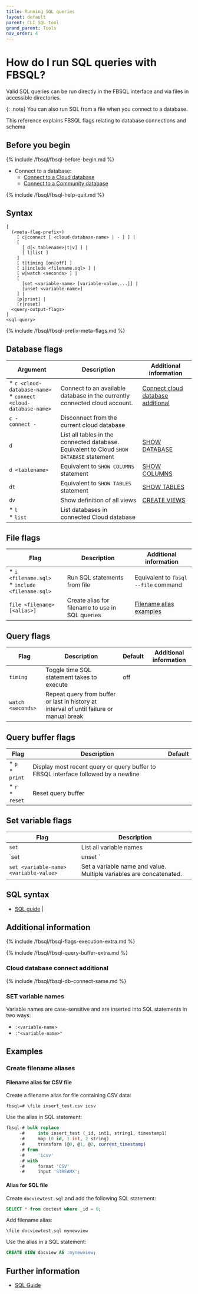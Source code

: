 ```yaml
---
title: Running SQL queries
layout: default
parent: CLI SQL tool
grand_parent: Tools
nav_order: 4
---
```


# How do I run SQL queries with FBSQL?

Valid SQL queries can be run directly in the FBSQL interface and via files in accessible directories.

{: .note}
You can also run SQL from a file when you connect to a database.

This reference explains FBSQL flags relating to database connections and schema

## Before you begin

{% include /fbsql/fbsql-before-begin.md %}
* Connect to a database:
  * [Connect to a Cloud database](/docs/tools/fbsql/fbsql-connect-cloud-db)
  * [Connect to a Community database](/docs/tools/fbsql/fbsql-connect-community-db)

{% include /fbsql/fbsql-help-quit.md %}

## Syntax

```
[
  (<meta-flag-prefix>)
    [ c|connect [ <cloud-database-name> | - ] ] |
    [
      [ d[< tablename>|t|v] ] |
      [ l|list ]
    ]
    [ t|timing [on|off] ]
    [ i|include <filename.sql> ] |
    [ w|watch <seconds> ] |
    [
      [set <variable-name> [variable-value,...]] |
      [unset <variable-name>]
    ] |
    [p|print] |
    [r|reset]
  <query-output-flags>
]
<sql-query>

```

{% include /fbsql/fbsql-prefix-meta-flags.md %}

## Database flags

| Argument | Description | Additional information |
|---|---|---|
| * `c <cloud-database-name>`<br/>* `connect <cloud-database-name>` | Connect to an available database in the currently connected cloud account. | [Connect cloud database additional](#connect-cloud-database-additional) |
| *`c -`<br/>* `connect -` | Disconnect from the current cloud database |  |
| `d` | List all tables in the connected database. Equivalent to Cloud `SHOW DATABASE` statement | [SHOW DATABASE](/docs/sql-guide/statements/statement-database-show) |
| `d <tablename>` | Equivalent to `SHOW COLUMNS` statement | [SHOW COLUMNS](/docs/sql-guide/statements/statement-columns-show) |
| `dt` | Equivalent to `SHOW TABLES` statement | [SHOW TABLES](/docs/sql-guide/statements/statement-table-show) |
| `dv` | Show definition of all views | [CREATE VIEWS](/docs/sql-guide/statements/statement-view-create) |
| * `l`<br/>* `list` | List databases in connected Cloud database |  |

## File flags

| Flag | Description | Additional information |
|---|---|---|
| * `i <filename.sql>`<br/>* `include <filename.sql>` | Run SQL statements from file | Equivalent to `fbsql --file` command |
| `file <filename> [<alias>]` | Create alias for filename to use in SQL queries | [Filename alias examples](#create-filename-aliases) |

## Query flags

| Flag | Description | Default | Additional information |
|---|---|---|---|
| `timing` | Toggle time SQL statement takes to execute | off |  |
| `watch <seconds>` | Repeat query from buffer or last in history at interval of <seconds> until failure or manual break |  |  |

## Query buffer flags

| Flag | Description | Default |
|---|---|---|
| * `p`<br/>* `print` | Display most recent query or query buffer to FBSQL interface followed by a newline |  |
| * `r`<br/>* `reset` | Reset query buffer |

## Set variable flags

| Flag | Description |
|---|---|
| `set` | List all variable names |
| `set|unset <variable-name>` | Set or unset named variable |
| `set <variable-name> <variable-value>` | Set a variable name and value. Multiple variables are concatenated. |

## SQL syntax

* [SQL guide](/docs/sql-guide/sql-guide-home) |

## Additional information

{% include /fbsql/fbsql-flags-execution-extra.md %}

{% include /fbsql/fbsql-query-buffer-extra.md %}

### Cloud database connect additional

{% include /fbsql/fbsql-db-connect-same.md %}

### SET variable names

Variable names are case-sensitive and are inserted into SQL statements in two ways:
* `:<variable-name>`
* `:"<variable-name>"`

## Examples

### Create filename aliases

#### Filename alias for CSV file

Create a filename alias for file containing CSV data:

```
fbsql=# \file insert_test.csv icsv
```

Use the alias in SQL statement:

```sql
fbsql-# bulk replace
     -#     into insert_test (_id, int1, string1, timestamp1)
     -#     map (0 id, 1 int, 2 string)
     -#     transform (@0, @1, @2, current_timestamp)
     -# from
     -#     'icsv'
     -# with
     -#     format 'CSV'
     -#     input 'STREAMX';
```

#### Alias for SQL file

Create `docviewtest.sql` and add the following SQL statement:

```sql
SELECT * from doctest where _id = 0;
```

Add filename alias:

```
\file docviewtest.sql mynewview
```

Use the alias in a SQL statement:

```sql
CREATE VIEW docview AS :mynewview;
```

## Further information

* [SQL Guide](/docs/sql-guide/sql-guide-home)
